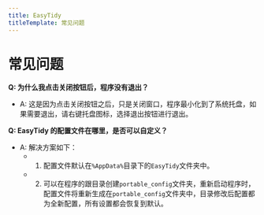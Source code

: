 ```yaml
---
title: EasyTidy
titleTemplate: 常见问题
---
```


# 常见问题

**Q: 为什么我点击关闭按钮后，程序没有退出？**

- A: 这是因为点击关闭按钮之后，只是关闭窗口，程序最小化到了系统托盘，如果需要退出，请右键托盘图标，选择退出按钮进行退出。

**Q: EasyTidy 的配置文件在哪里，是否可以自定义？**

- A: 解决方案如下：
  - 1. 配置文件默认在`%AppData%`目录下的`EasyTidy`文件夹中。
  - 2. 可以在程序的跟目录创建`portable_config`文件夹，重新启动程序时，配置文件将重新生成在`portable_config`文件夹中，目录修改后配置都为全新配置，所有设置都会恢复到默认。
